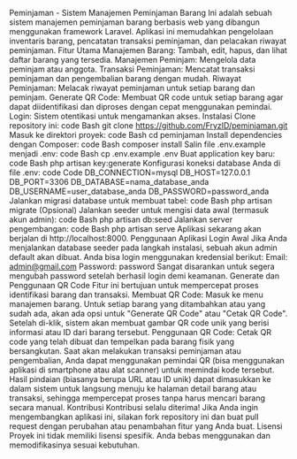 Peminjaman - Sistem Manajemen Peminjaman Barang
Ini adalah sebuah sistem manajemen peminjaman barang berbasis web yang dibangun menggunakan framework Laravel. Aplikasi ini memudahkan pengelolaan inventaris barang, pencatatan transaksi peminjaman, dan pelacakan riwayat peminjaman.
Fitur Utama
Manajemen Barang: Tambah, edit, hapus, dan lihat daftar barang yang tersedia.
Manajemen Peminjam: Mengelola data peminjam atau anggota.
Transaksi Peminjaman: Mencatat transaksi peminjaman dan pengembalian barang dengan mudah.
Riwayat Peminjaman: Melacak riwayat peminjaman untuk setiap barang dan peminjam.
Generate QR Code: Membuat QR code untuk setiap barang agar dapat diidentifikasi dan diproses dengan cepat menggunakan pemindai.
Login: Sistem otentikasi untuk mengamankan akses.
Instalasi
Clone repository ini:
code
Bash
git clone https://github.com/FryzID/peminjaman.git
Masuk ke direktori proyek:
code
Bash
cd peminjaman
Install dependencies dengan Composer:
code
Bash
composer install
Salin file .env.example menjadi .env:
code
Bash
cp .env.example .env
Buat application key baru:
code
Bash
php artisan key:generate
Konfigurasi koneksi database Anda di file .env:
code
Code
DB_CONNECTION=mysql
DB_HOST=127.0.0.1
DB_PORT=3306
DB_DATABASE=nama_database_anda
DB_USERNAME=user_database_anda
DB_PASSWORD=password_anda
Jalankan migrasi database untuk membuat tabel:
code
Bash
php artisan migrate
(Opsional) Jalankan seeder untuk mengisi data awal (termasuk akun admin):
code
Bash
php artisan db:seed
Jalankan server pengembangan:
code
Bash
php artisan serve
Aplikasi sekarang akan berjalan di http://localhost:8000.
Penggunaan Aplikasi
Login Awal
Jika Anda menjalankan database seeder pada langkah instalasi, sebuah akun admin default akan dibuat. Anda bisa login menggunakan kredensial berikut:
Email: admin@gmail.com
Password: password
Sangat disarankan untuk segera mengubah password setelah berhasil login demi keamanan.
Generate dan Penggunaan QR Code
Fitur ini bertujuan untuk mempercepat proses identifikasi barang dan transaksi.
Membuat QR Code:
Masuk ke menu manajemen barang.
Untuk setiap barang yang ditambahkan atau yang sudah ada, akan ada opsi untuk "Generate QR Code" atau "Cetak QR Code".
Setelah di-klik, sistem akan membuat gambar QR code unik yang berisi informasi atau ID dari barang tersebut.
Penggunaan QR Code:
Cetak QR code yang telah dibuat dan tempelkan pada barang fisik yang bersangkutan.
Saat akan melakukan transaksi peminjaman atau pengembalian, Anda dapat menggunakan pemindai QR (bisa menggunakan aplikasi di smartphone atau alat scanner) untuk memindai kode tersebut.
Hasil pindaian (biasanya berupa URL atau ID unik) dapat dimasukkan ke dalam sistem untuk langsung menuju ke halaman detail barang atau transaksi, sehingga mempercepat proses tanpa harus mencari barang secara manual.
Kontribusi
Kontribusi selalu diterima! Jika Anda ingin mengembangkan aplikasi ini, silakan fork repository ini dan buat pull request dengan perubahan atau penambahan fitur yang Anda buat.
Lisensi
Proyek ini tidak memiliki lisensi spesifik. Anda bebas menggunakan dan memodifikasinya sesuai kebutuhan.
